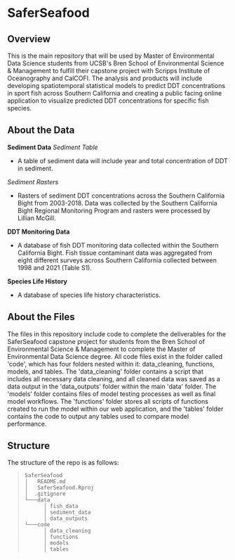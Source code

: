 # SaferSeafood

## Overview

This is the main repository that will be used by Master of Environmental Data Science students from UCSB's Bren School of Environmental Science & Management to fulfill their capstone project with Scripps Institute of Oceanography and CalCOFI. The analysis and products will include developing spatiotemporal statistical models to predict DDT concentrations in sport fish across Southern California and creating a public facing online application to visualize predicted DDT concentrations for specific fish species. 

## About the Data
**Sediment Data**
*Sediment Table*
* A table of sediment data will include year and total concentration of DDT in sediment.

*Sediment Rasters*
* Rasters of sediment DDT concentrations across the Southern California Bight from 2003-2018. Data was collected by the Southern California Bight Regional Monitoring Program and rasters were processed by Lillian McGill.

**DDT Monitoring Data**
* A database of fish DDT monitoring data collected within the Southern California Bight. Fish tissue contaminant data was aggregated from eight different surveys across Southern California collected between 1998 and 2021 (Table S1).

**Species Life History**
* A database of species life history characteristics.

## About the Files
The files in this repository include code to complete the deliverables for the SaferSeafood capstone project for students from the Bren School of Environmental Science & Management to complete the Master of Environmental Data Science degree. All code files exist in the folder called 'code', which has four folders nested within it: data_cleaning, functions, models, and tables. The 'data_cleaning' folder contains a script that includes all necessary data cleaning, and all cleaned data was saved as a data output in the 'data_outputs' folder within the main 'data' folder. The 'models' folder contains files of model testing processes as well as final model workflows. The 'functions' folder stores all scripts of functions created to run the model within our web application, and the 'tables' folder contains the code to output any tables used to compare model performance.

## Structure 
The structure of the repo is as follows:
> ```
> SaferSeafood
> │   README.md
> │   SaferSeafood.Rproj
> │  .gitignore
> └───data
>       │ fish_data
>       │ sediment_data
>       │ data_outputs
> └───code
>       │ data_cleaning
>       │ functions
>       │ models
>       │ tables
